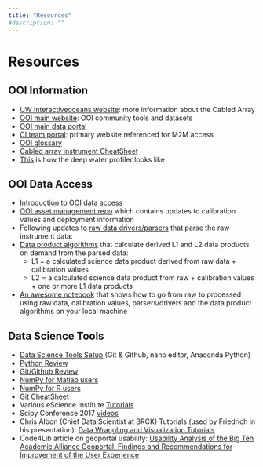 ```yaml
---
title: "Resources"
#description: ""
---
```


# Resources

## OOI Information
- [UW Interactiveoceans website](http://interactiveoceans.washington.edu/): more information about the Cabled Array
- [OOI main website](http://oceanobservatories.org/community-tools/): OOI community tools and datasets
- [OOI main data portal](https://ooinet.oceanobservatories.org/)
- [CI team portal](http://ooi.visualocean.net/): primary website referenced for M2M access
- [OOI glossary](http://oceanobservatories.org/glossary/)
- [Cabled array instrument CheatSheet](https://github.com/oceanhackweek/CAHW2018_Materials/blob/master/Resources/instrument_reference.xlsx)
- [This](https://github.com/oceanhackweek/CAHW2018_Materials/blob/master/Resources/InstallationTypesDiagram.png) is how the deep water profiler looks like

## OOI Data Access
- [Introduction to OOI data access](https://github.com/oceanhackweek/CAHW2018_Materials/blob/master/Resources/OOI_Entirety_Overview_Vardaro_et_al.pdf)
- [OOI asset management repo](https://github.com/ooi-integration/asset-management) which contains updates to calibration values and deployment information
- Following updates to [raw data drivers/parsers](https://github.com/oceanobservatories/mi-instrument) that parse the raw instrument data:
- [Data product algorithms](https://github.com/friedrichknuth/ooi_local_processing) that calculate derived L1 and L2 data products on demand from the parsed data:
  - L1 = a calculated science data product derived from raw data + calibration values
  - L2 = a calculated science data product from raw + calibration values + one or more L1 data products
- [An awesome notebook](https://github.com/friedrichknuth/ooi_local_processing)
that shows how to go from raw to processed using raw data, calibration values, parsers/drivers and the data product algorithms on your local machine




## Data Science Tools
- [Data Science Tools Setup](https://uwescience.github.io/2018-01-08-uw/#setup) (Git & Github, nano editor, Anaconda Python)
- [Python Review](http://swcarpentry.github.io/python-novice-inflammation/)
- [Git/Github Review](http://swcarpentry.github.io/git-novice/)
- [NumPy for Matlab users](https://docs.scipy.org/doc/numpy-dev/user/numpy-for-matlab-users.html)
- [NumPy for R users](http://mathesaurus.sourceforge.net/r-numpy.html)
- [Git CheatSheet](https://services.github.com/on-demand/downloads/github-git-cheat-sheet.pdf)
- Various eScience Institute [Tutorials](https://github.com/uwescience/eScience_tutorials/blob/master/README.md)
- Scipy Conference 2017 [videos](https://www.youtube.com/playlist?list=PLYx7XA2nY5GfdAFycPLBdUDOUtdQIVoMf)
- Chris Albon (Chief Data Scientist at BRCK) Tutorials (used by Friedrich in his presentation):
[Data Wrangling and Visualization Tutorials](https://chrisalbon.com/)
- Code4Lib article on geoportal usability:
[Usability Analysis of the Big Ten Academic Alliance Geoportal: Findings and Recommendations for Improvement of the User Experience](http://journal.code4lib.org/articles/12932)

